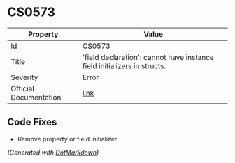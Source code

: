 # CS0573

| Property               | Value                                                                     |
| ---------------------- | ------------------------------------------------------------------------- |
| Id                     | CS0573                                                                    |
| Title                  | 'field declaration': cannot have instance field initializers in structs\. |
| Severity               | Error                                                                     |
| Official Documentation | [link](http://docs.microsoft.com/en-us/dotnet/csharp/misc/cs0573)         |

## Code Fixes

* Remove property or field initializer

*\(Generated with [DotMarkdown](http://github.com/JosefPihrt/DotMarkdown)\)*